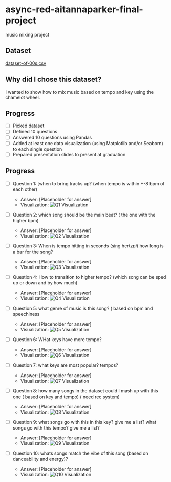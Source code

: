 # async-red-aitannaparker-final-project
music mixing project

## Dataset
[dataset-of-00s.csv](https://www.kaggle.com/datasets/theoverman/the-spotify-hit-predictor-dataset?select=dataset-of-00s.csv)

## Why did I chose this dataset?
I wanted to show how to mix music based on tempo and key using the chamelot wheel. 

## Progress
- [ ] Picked dataset
- [ ] Defined 10 questions
- [ ] Answered 10 questions using Pandas
- [ ] Added at least one data visualization (using Matplotlib and/or Seaborn) to each single question
- [ ] Prepared presentation slides to present at graduation

## Progress
- [ ] Question 1: [when to bring tracks up? (when tempo is within +-8 bpm of each other)
  - Answer: [Placeholder for answer]
  - Visualization: ![Q1 Visualization](https://example.com/path-to-image-1.png)

- [ ] Question 2: which song should be the main beat? ( the one with the higher bpm)
  - Answer: [Placeholder for answer]
  - Visualization: ![Q2 Visualization](https://example.com/path-to-image-2.png)

- [ ] Question 3:  When is tempo hitting in seconds (sing hertz*pi*)
    how long is a bar for the song?
  - Answer: [Placeholder for answer]
  - Visualization: ![Q3 Visualization](https://example.com/path-to-image-3.png)

- [ ] Question 4: How to transition to higher tempo? (which song can be sped up or down and by how much)
  - Answer: [Placeholder for answer]
  - Visualization: ![Q4 Visualization](https://example.com/path-to-image-4.png)

- [ ] Question 5: what genre of music is this song? ( based on bpm and speechiness
  - Answer: [Placeholder for answer]
  - Visualization: ![Q5 Visualization](https://example.com/path-to-image-5.png)

- [ ] Question 6: WHat keys have more tempo?
  - Answer: [Placeholder for answer]
  - Visualization: ![Q6 Visualization](https://example.com/path-to-image-6.png)

- [ ] Question 7: what keys are most popular? tempos?
  - Answer: [Placeholder for answer]
  - Visualization: ![Q7 Visualization](https://example.com/path-to-image-7.png)

- [ ] Question 8: how many songs in the dataset could I mash up with this one ( based on key and tempo) ( need rec system)
  - Answer: [Placeholder for answer]
  - Visualization: ![Q8 Visualization](https://example.com/path-to-image-8.png)

- [ ] Question 9: what songs go with this in this key? give me a list? what songs go with this tempo? give me a list?
  - Answer: [Placeholder for answer]
  - Visualization: ![Q9 Visualization](https://example.com/path-to-image-9.png)

- [ ] Question 10: whats songs  match the vibe of this song (based on danceability and energy)?
  - Answer: [Placeholder for answer]
  - Visualization: ![Q10 Visualization](https://example.com/path-to-image-10.png)
